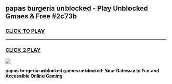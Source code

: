 
## papas burgeria unblocked - Play Unblocked Gmaes & Free #2c73b
<h3>
<a href="https://news.freeplayer.one?title=papas_burgeria_unblocked&ref=24F">CLICK TO PLAY</a></h3>
<hr>

<h3>
<a href="https://news.freeplayer.one?title=papas_burgeria_unblocked&ref=24F">CLICK 2 PLAY</a>
  
</h3>

<a href="https://news.freeplayer.one?title=papas_burgeria_unblocked&ref=24F/"><img src="https://clearcache.store/games.png"></a>


**papas burgeria unblocked games unblocked: Your Gateway to Fun and Accessible Online Gaming**

